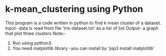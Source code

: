 # k-mean_clustering using Python

This program is a code written in python to find k mean cluster of a dataset.
Input-
 data is read from file 'iris-dataset.txt' as a list of list
Output-
 a graph that plot three clusters 
Note:-
 1. Run using python3
 2. You need matplotlib library
       -you can install by 'pip3 install matplotlib'

